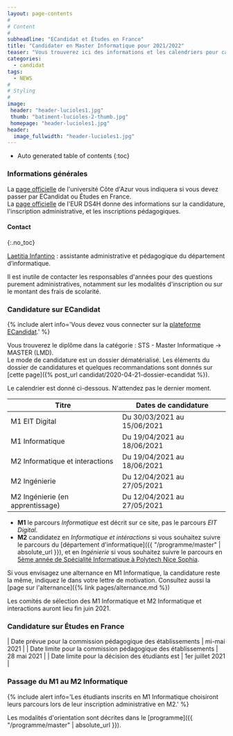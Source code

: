 ```yaml
---
layout: page-contents
#
# Content
#
subheadline: "ECandidat et Études en France"
title: "Candidater en Master Informatique pour 2021/2022"
teaser: "Vous trouverez ici des informations et les calendriers pour candidater aux deux années du Master Informatique pour l'année universitaire 2021/2022. Cette page sera mise à jour régulièrement."
categories:
  - candidat
tags:
  - NEWS
#
# Styling
#
image:
 header: "header-lucioles1.jpg"
 thumb: "batiment-lucioles-2-thumb.jpg"
 homepage: "header-lucioles1.jpg"
header:
  image_fullwidth: "header-lucioles1.jpg"
---
```



*  Auto generated table of contents
{:toc}


### Informations générales

La [page officielle](https://univ-cotedazur.fr/candidater-et-s-inscrire/candidater/candidater-en-master) de l'université Côte d'Azur vous indiquera si vous devez passer par ECandidat ou Études en France.<br/>
La [page officielle](https://ds4h.univ-cotedazur.eu/education/admissions) de l'EUR DS4H donne des informations sur la candidature, l'inscription administrative, et les inscriptions pédagogiques.

#### Contact
{:.no_toc}

[Laetitia Infantino](mailto:laetitia.infantino@univ-cotedazur.fr) : assistante administrative et pédagogique du département d’informatique.

Il est inutile de contacter les responsables d'années pour des questions purement administratives, notamment sur les modalités d'inscription ou sur le montant des frais de scolarité.


### Candidature sur ECandidat

{% include alert info='Vous devez vous connecter sur la [plateforme ECandidat](https://ecandidat.univ-cotedazur.fr/).' %}


Vous trouverez le diplôme dans la catégorie : STS - Master Informatique -> MASTER (LMD).<br/>
Le mode de candidature est un dossier dématérialisé.
Les éléments du dossier de candidatures et quelques recommandations sont donnés sur [cette page]({% post_url candidat/2020-04-21-dossier-ecandidat %}).

Le calendrier est donné ci-dessous. N'attendez pas le dernier moment.

| Titre                            | Dates de candidature        |
|----------------------------------|-----------------------------|
| M1 EIT Digital                   | Du 30/03/2021 au 15/06/2021 |
| M1 Informatique                  | Du 19/04/2021 au 18/06/2021 |
| M2 Informatique et interactions  | Du 19/04/2021 au 18/06/2021 |
| M2 Ingénierie                    | Du 12/04/2021 au 27/05/2021 |
| M2 Ingénierie (en apprentissage) | Du 12/04/2021 au 27/05/2021 |


- **M1** le parcours *Informatique* est décrit sur ce site, pas le parcours *EIT Digital*.
- **M2** candidatez en *Informatique et intéractions* si vous souhaitez suivre le parcours du [département d'informatique]({{ "/programme/master"  | absolute_url }}), et en *Ingénierie* si vous souhaitez suivre le parcours en [5ème année de Spécialité Informatique à Polytech Nice Sophia](http://unice.fr/polytechnice/fr/formation/informatique/specialite_si5).



Si vous envisagez une alternance en M1 Informatique, la candidature reste la même, indiquez le dans votre lettre de motivation.
Consultez aussi la [page sur l'alternance]({% link pages/alternance.md %})

Les comités de sélection des M1 Informatique et M2 Informatique et interactions auront lieu fin juin 2021.

### Candidature sur Études en France

| Date prévue pour la commission pédagogique des établissements | mi-mai 2021      |
| Date limite pour la commission pédagogique des établissements | 28 mai 2021      |
| Date limite pour la décision des étudiants est                | 1er juillet 2021 |

### Passage du M1 au M2 Informatique

{% include alert info='Les étudiants inscrits en M1 Informatique choisiront leurs parcours lors de leur inscription administrative en M2.' %}

Les modalités d'orientation sont décrites dans le [programme]({{ "/programme/master"  | absolute_url }}).
